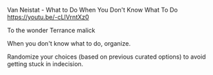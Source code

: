 
Van Neistat - What to Do When You Don't Know What To Do
https://youtu.be/-cLlVrntXz0

To the wonder Terrance malick

When you don't know what to do, organize.

Randomize your choices (based on previous curated options) to avoid getting stuck in indecision.

